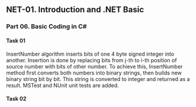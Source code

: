 ## NET-01. Introduction and .NET Basic
### Part 06. Basic Coding in C# 

#### Task 01
InsertNumber algorithm inserts bits of one 4 byte signed integer into another. Insertion is done by replacing bits from j-th to i-th position of source number with bits of other number. 
To achieve this, InsertNumber method first converts both numbers into binary strings, then builds new binary string bit by bit.
This string is converted to integer and returned as a result.
MSTest and NUnit unit tests are added.

#### Task 02
